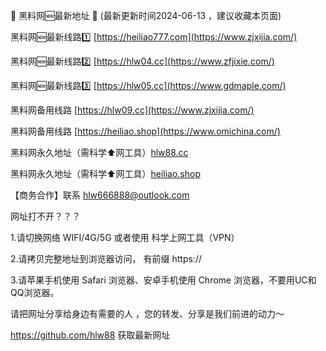 📣 黑料网🆕最新地址 👋 (最新更新时间2024-06-13 ，建议收藏本页面)

黑料网🆕最新线路1️⃣ [https://heiliao777.com](https://www.zjxijia.com/)

黑料网🆕最新线路2️⃣ [https://hlw04.cc](https://www.zfjixie.com/)

黑料网🆕最新线路3️⃣ [https://hlw05.cc](https://www.gdmaple.com/)

黑料网备用线路 [https://hlw09.cc](https://www.zjxijia.com/)

黑料网备用线路 [https://heiliao.shop](https://www.omichina.com/)

黑料网永久地址（需科学⬆️网工具）[hlw88.cc](https://hlw88.cc)

黑料网永久地址（需科学⬆️网工具）[heiliao.shop](https://heiliao.shop)

【商务合作】联系 hlw666888@outlook.com

网址打不开？？？

1.请切换网络 WIFI/4G/5G 或者使用 科学上网工具（VPN）

2.请拷贝完整地址到浏览器访问， 有前缀 https://

3.请苹果手机使用 Safari 浏览器、安卓手机使用 Chrome 浏览器，不要用UC和QQ浏览器。


请把网址分享给身边有需要的人 ，您的转发、分享是我们前进的动力～

https://github.com/hlw88   获取最新网址
